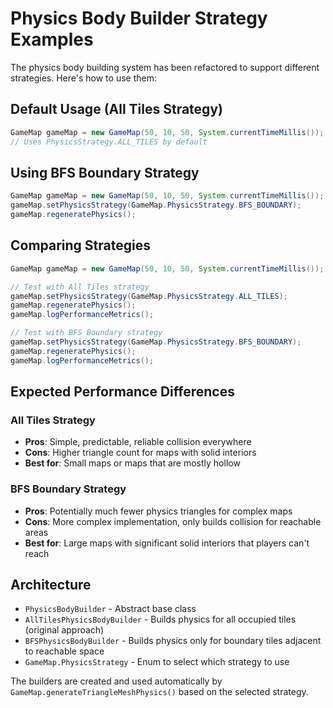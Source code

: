 # Physics Body Builder Strategy Examples

The physics body building system has been refactored to support different strategies. Here's how to use them:

## Default Usage (All Tiles Strategy)
```java
GameMap gameMap = new GameMap(50, 10, 50, System.currentTimeMillis());
// Uses PhysicsStrategy.ALL_TILES by default
```

## Using BFS Boundary Strategy
```java
GameMap gameMap = new GameMap(50, 10, 50, System.currentTimeMillis());
gameMap.setPhysicsStrategy(GameMap.PhysicsStrategy.BFS_BOUNDARY);
gameMap.regeneratePhysics();
```

## Comparing Strategies
```java
GameMap gameMap = new GameMap(50, 10, 50, System.currentTimeMillis());

// Test with All Tiles strategy
gameMap.setPhysicsStrategy(GameMap.PhysicsStrategy.ALL_TILES);
gameMap.regeneratePhysics();
gameMap.logPerformanceMetrics();

// Test with BFS Boundary strategy  
gameMap.setPhysicsStrategy(GameMap.PhysicsStrategy.BFS_BOUNDARY);
gameMap.regeneratePhysics();
gameMap.logPerformanceMetrics();
```

## Expected Performance Differences

### All Tiles Strategy
- **Pros**: Simple, predictable, reliable collision everywhere
- **Cons**: Higher triangle count for maps with solid interiors
- **Best for**: Small maps or maps that are mostly hollow

### BFS Boundary Strategy  
- **Pros**: Potentially much fewer physics triangles for complex maps
- **Cons**: More complex implementation, only builds collision for reachable areas
- **Best for**: Large maps with significant solid interiors that players can't reach

## Architecture

- `PhysicsBodyBuilder` - Abstract base class
- `AllTilesPhysicsBodyBuilder` - Builds physics for all occupied tiles (original approach)
- `BFSPhysicsBodyBuilder` - Builds physics only for boundary tiles adjacent to reachable space
- `GameMap.PhysicsStrategy` - Enum to select which strategy to use

The builders are created and used automatically by `GameMap.generateTriangleMeshPhysics()` based on the selected strategy.